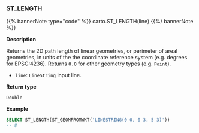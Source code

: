 ### ST_LENGTH

{{% bannerNote type="code" %}}
carto.ST_LENGTH(line)
{{%/ bannerNote %}}

**Description**

Returns the 2D path length of linear geometries, or perimeter of areal geometries, in units of the the coordinate reference system (e.g. degrees for EPSG:4236). Returns `0.0` for other geometry types (e.g. `Point`).

* `line`: `LineString` input line.

**Return type**

`Double`

**Example**

```sql
SELECT ST_LENGTH(ST_GEOMFROMWKT('LINESTRING(0 0, 0 3, 5 3)'))
-- 8
```